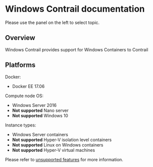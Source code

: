 # Windows Contrail documentation

Please use the panel on the left to select topic.

## Overview

Windows Contrail provides support for Windows Containers to Contrail

## Platforms

Docker:
* Docker EE 17.06

Compute node OS:
* Windows Server 2016
* **Not supported** Nano server
* **Not supported** Windows 10

Instance types:
* Windows Server containers
* **Not supported** Hyper-V isolation level containers
* **Not supported** Linux on Windows containers
* **Not supported** Hyper-V virtual machines

Please refer to [unsupported features](./Known_issues/Not_supported.md) for more information.
